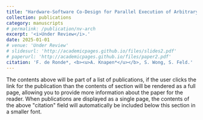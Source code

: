 ```yaml
---
title: "Hardware-Software Co-Design for Parallel Execution of Arbitrary Quantum Algorithms on Distributed Systems"
collection: publications
category: manuscripts
# permalink: /publication/nv-arch
excerpt: '<i>Under Review</i>.'
date: 2025-01-01
# venue: 'Under Review'
# slidesurl: 'http://academicpages.github.io/files/slides2.pdf'
# paperurl: 'http://academicpages.github.io/files/paper2.pdf'
citation: 'F. de Ronde*, <b><u>A. Knapen*</u></b>, S. Wong, S. Feld.'
---
```

The contents above will be part of a list of publications, if the user clicks the link for the publication than the contents of section will be rendered as a full page, allowing you to provide more information about the paper for the reader. When publications are displayed as a single page, the contents of the above "citation" field will automatically be included below this section in a smaller font.